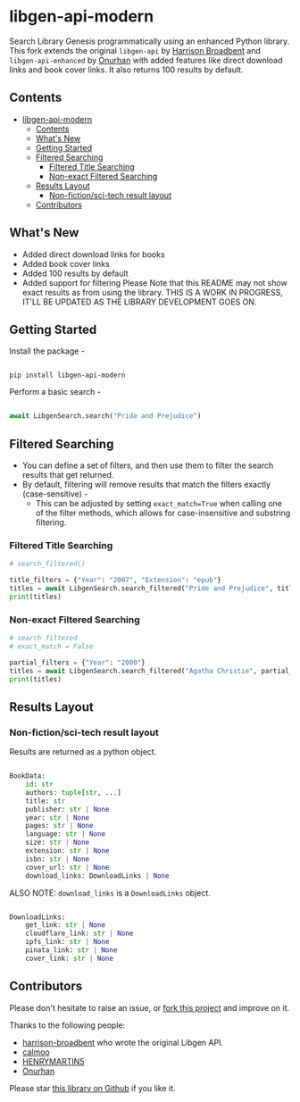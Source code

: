 # libgen-api-modern

Search Library Genesis programmatically using an enhanced Python library. This fork extends the original `libgen-api` by [Harrison Broadbent](https://github.com/harrison-broadbent/libgen-api) and `libgen-api-enhanced` by [Onurhan](https://github.com/onurhanak/libgen-api-enhanced) with added features like direct download links and book cover links. It also returns 100 results by default.

## Contents

- [libgen-api-modern](#libgen-api-modern)
  - [Contents](#contents)
  - [What's New](#whats-new)
  - [Getting Started](#getting-started)
  - [Filtered Searching](#filtered-searching)
    - [Filtered Title Searching](#filtered-title-searching)
    - [Non-exact Filtered Searching](#non-exact-filtered-searching)
  - [Results Layout](#results-layout)
    - [Non-fiction/sci-tech result layout](#non-fictionsci-tech-result-layout)
  - [Contributors](#contributors)

## What's New

- Added direct download links for books
- Added book cover links
- Added 100 results by default
- Added support for filtering
Please Note that this README may not show exact results as from using the library. THIS IS A WORK IN PROGRESS, IT'LL BE UPDATED AS THE LIBRARY DEVELOPMENT GOES ON.

## Getting Started

Install the package -

```shell

pip install libgen-api-modern

```

Perform a basic search -

```python

await LibgenSearch.search("Pride and Prejudice")

```

## Filtered Searching

- You can define a set of filters, and then use them to filter the search results that get returned.
- By default, filtering will remove results that match the filters exactly (case-sensitive) -
  - This can be adjusted by setting `exact_match=True` when calling one of the filter methods, which allows for case-insensitive and substring filtering.

### Filtered Title Searching

```python
# search_filtered()

title_filters = {"Year": "2007", "Extension": "epub"}
titles = await LibgenSearch.search_filtered("Pride and Prejudice", title_filters, exact_match=True)
print(titles)
```

### Non-exact Filtered Searching

```python
# search filtered
# exact_match = False

partial_filters = {"Year": "2000"}
titles = await LibgenSearch.search_filtered("Agatha Christie", partial_filters, exact_match=False)
print(titles)

```

## Results Layout

### Non-fiction/sci-tech result layout

Results are returned as a python object.

```python

BookData:
    id: str
    authors: tuple[str, ...]
    title: str
    publisher: str | None
    year: str | None
    pages: str | None
    language: str | None
    size: str | None
    extension: str | None
    isbn: str | None
    cover_url: str | None
    download_links: DownloadLinks | None

```
ALSO NOTE: `download_links` is a `DownloadLinks` object.

```python

DownloadLinks:
    get_link: str | None
    cloudflare_link: str | None
    ipfs_link: str | None
    pinata_link: str | None
    cover_link: str | None

```

## Contributors

Please don't hesitate to raise an issue, or [fork this project](https://github.com/johnnie-610/libgen-api-modern) and improve on it.

Thanks to the following people:

- [harrison-broadbent](https://github.com/harrison-broadbent) who wrote the original Libgen API.
- [calmoo](https://github.com/calmoo)
- [HENRYMARTIN5](https://github.com/HENRYMARTIN5)
- [Onurhan](https://github.com/onurhanak)

Please star [this library on Github](https://github.com/johnnie-610/libgen-api-modern) if you like it.
